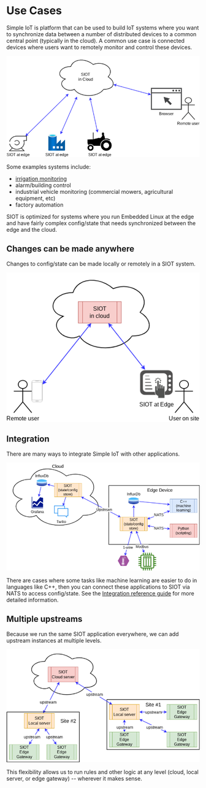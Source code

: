 # Use Cases

Simple IoT is platform that can be used to build IoT systems where you want to
synchronize data between a number of distributed devices to a common central
point (typically in the cloud). A common use case is connected devices where
users want to remotely monitor and control these devices.

![use](images/use.png)

Some examples systems include:

- [irrigation monitoring](https://youtu.be/REZ6DKvRVv0)
- alarm/building control
- industrial vehicle monitoring (commercial mowers, agricultural equipment, etc)
- factory automation

SIOT is optimized for systems where you run Embedded Linux at the edge and have
fairly complex config/state that needs synchronized between the edge and the
cloud.

## Changes can be made anywhere

Changes to config/state can be made locally or remotely in a SIOT system.

![edit anywhere](images/edit-anywhere.png)

## Integration

There are many ways to integrate Simple IoT with other applications.

![integration](images/integration.png)

There are cases where some tasks like machine learning are easier to do in
languages like C++, then you can connect these applications to SIOT via NATS to
access config/state. See the
[Integration reference guide](../ref/integration.md) for more detailed
information.

## Multiple upstreams

Because we run the same SIOT application everywhere, we can add upstream
instances at multiple levels.

![multiple upstream](images/multiple-upstream.png)

This flexibility allows us to run rules and other logic at any level (cloud,
local server, or edge gateway) -- wherever it makes sense.
